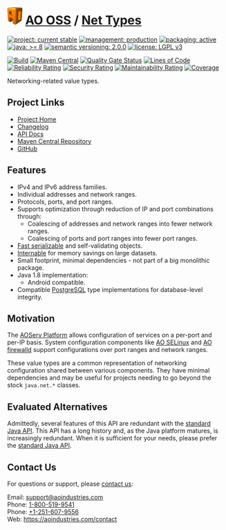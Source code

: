 # [<img src="ao-logo.png" alt="AO Logo" width="35" height="40">](https://github.com/ao-apps) [AO OSS](https://github.com/ao-apps/ao-oss) / [Net Types](https://github.com/ao-apps/ao-net-types)

[![project: current stable](https://oss.aoapps.com/ao-badges/project-current-stable.svg)](https://aoindustries.com/life-cycle#project-current-stable)
[![management: production](https://oss.aoapps.com/ao-badges/management-production.svg)](https://aoindustries.com/life-cycle#management-production)
[![packaging: active](https://oss.aoapps.com/ao-badges/packaging-active.svg)](https://aoindustries.com/life-cycle#packaging-active)  
[![java: &gt;= 8](https://oss.aoapps.com/ao-badges/java-8.svg)](https://docs.oracle.com/javase/8/docs/api/)
[![semantic versioning: 2.0.0](https://oss.aoapps.com/ao-badges/semver-2.0.0.svg)](http://semver.org/spec/v2.0.0.html)
[![license: LGPL v3](https://oss.aoapps.com/ao-badges/license-lgpl-3.0.svg)](https://www.gnu.org/licenses/lgpl-3.0)

[![Build](https://github.com/ao-apps/ao-net-types/workflows/Build/badge.svg?branch=master)](https://github.com/ao-apps/ao-net-types/actions?query=workflow%3ABuild)
[![Maven Central](https://maven-badges.herokuapp.com/maven-central/com.aoapps/ao-net-types/badge.svg)](https://maven-badges.herokuapp.com/maven-central/com.aoapps/ao-net-types)
[![Quality Gate Status](https://sonarcloud.io/api/project_badges/measure?branch=master&project=com.aoapps%3Aao-net-types&metric=alert_status)](https://sonarcloud.io/dashboard?branch=master&id=com.aoapps%3Aao-net-types)
[![Lines of Code](https://sonarcloud.io/api/project_badges/measure?branch=master&project=com.aoapps%3Aao-net-types&metric=ncloc)](https://sonarcloud.io/component_measures?branch=master&id=com.aoapps%3Aao-net-types&metric=ncloc)  
[![Reliability Rating](https://sonarcloud.io/api/project_badges/measure?branch=master&project=com.aoapps%3Aao-net-types&metric=reliability_rating)](https://sonarcloud.io/component_measures?branch=master&id=com.aoapps%3Aao-net-types&metric=Reliability)
[![Security Rating](https://sonarcloud.io/api/project_badges/measure?branch=master&project=com.aoapps%3Aao-net-types&metric=security_rating)](https://sonarcloud.io/component_measures?branch=master&id=com.aoapps%3Aao-net-types&metric=Security)
[![Maintainability Rating](https://sonarcloud.io/api/project_badges/measure?branch=master&project=com.aoapps%3Aao-net-types&metric=sqale_rating)](https://sonarcloud.io/component_measures?branch=master&id=com.aoapps%3Aao-net-types&metric=Maintainability)
[![Coverage](https://sonarcloud.io/api/project_badges/measure?branch=master&project=com.aoapps%3Aao-net-types&metric=coverage)](https://sonarcloud.io/component_measures?branch=master&id=com.aoapps%3Aao-net-types&metric=Coverage)

Networking-related value types.

## Project Links
* [Project Home](https://oss.aoapps.com/net-types/)
* [Changelog](https://oss.aoapps.com/net-types/changelog)
* [API Docs](https://oss.aoapps.com/net-types/apidocs/)
* [Maven Central Repository](https://search.maven.org/artifact/com.aoapps/ao-net-types)
* [GitHub](https://github.com/ao-apps/ao-net-types)

## Features
* IPv4 and IPv6 address families.
* Individual addresses and network ranges.
* Protocols, ports, and port ranges.
* Supports optimization through reduction of IP and port combinations through:
    * Coalescing of addresses and network ranges into fewer network ranges.
    * Coalescing of ports and port ranges into fewer port ranges.
* [Fast serializable](https://oss.aoapps.com/lang/apidocs/com.aoapps.lang/com/aoapps/lang/io/FastExternalizable.html) and self-validating objects.
* [Internable](https://oss.aoapps.com/lang/apidocs/com.aoapps.lang/com/aoapps/lang/util/Internable.html) for memory savings on large datasets.
* Small footprint, minimal dependencies - not part of a big monolithic package.
* Java 1.8 implementation:
    * Android compatible.
* Compatible [PostgreSQL](https://www.postgresql.org/) type implementations for database-level integrity.

## Motivation
The [AOServ Platform](https://aoindustries.com/aoserv/) allows configuration of services on a per-port and per-IP basis.  System configuration components like [AO SELinux](https://github.com/ao-apps/ao-selinux) and [AO firewalld](https://github.com/ao-apps/ao-firewalld) support configurations over port ranges and network ranges.

These value types are a common representation of networking configuration shared between various components.  They have minimal dependencies and may be useful for projects needing to go beyond the stock `java.net.*` classes.

## Evaluated Alternatives
Admittedly, several features of this API are redundant with the [standard Java API](https://docs.oracle.com/javase/7/docs/api/java/net/package-summary.html).  This API has a long history and, as the Java platform matures, is increasingly redundant.  When it is sufficient for your needs, please prefer the [standard Java API](https://docs.oracle.com/javase/7/docs/api/java/net/package-summary.html).

## Contact Us
For questions or support, please [contact us](https://aoindustries.com/contact):

Email: [support@aoindustries.com](mailto:support@aoindustries.com)  
Phone: [1-800-519-9541](tel:1-800-519-9541)  
Phone: [+1-251-607-9556](tel:+1-251-607-9556)  
Web: https://aoindustries.com/contact
